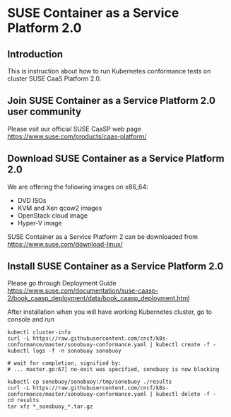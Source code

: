 # SUSE Container as a Service Platform 2.0

## Introduction

This is instruction about how to run Kubernetes conformance tests on cluster SUSE CaaS Platform 2.0.

## Join SUSE Container as a Service Platform 2.0 user community

Please vsit our official SUSE CaaSP web page https://www.suse.com/products/caas-platform/

## Download SUSE Container as a Service Platform 2.0

We are offering the following images on x86_64:
 * DVD ISOs
 * KVM and Xen qcow2 images
 * OpenStack cloud image
 * Hyper-V image

SUSE Container as a Service Platform 2 can be downloaded from https://www.suse.com/download-linux/

## Install SUSE Container as a Service Platform 2.0

Please go through Deployment Guide
https://www.suse.com/documentation/suse-caasp-2/book_caasp_deployment/data/book_caasp_deployment.html

After installation when you will have working Kubernetes cluster, go to console and run

```
kubectl cluster-info
curl -L https://raw.githubusercontent.com/cncf/k8s-conformance/master/sonobuoy-conformance.yaml | kubectl create -f -
kubectl logs -f -n sonobuoy sonobuoy

# wait for completion, signified by:
# ... master.go:67] no-exit was specified, sonobuoy is now blocking

kubectl cp sonobuoy/sonobuoy:/tmp/sonobuoy ./results
curl -L https://raw.githubusercontent.com/cncf/k8s-conformance/master/sonobuoy-conformance.yaml | kubectl delete -f -
cd results
tar xfz *_sonobuoy_*.tar.gz
```
